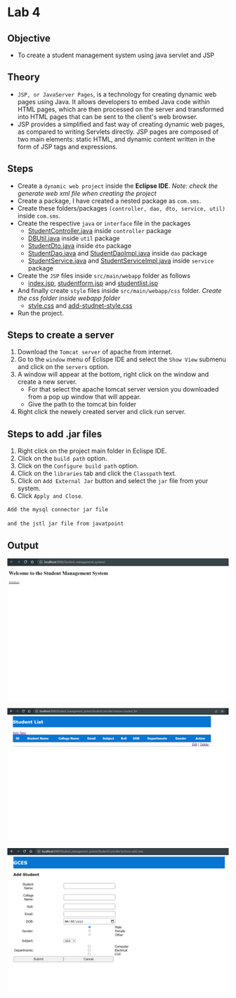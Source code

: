 # Lab 4

## Objective

- To create a student management system using java servlet and JSP

## Theory

- `JSP, or JavaServer Pages`, is a technology for creating dynamic web pages using Java. It allows developers to embed Java code within HTML pages, which are then processed on the server and transformed into HTML pages that can be sent to the client's web browser.
- JSP provides a simplified and fast way of creating dynamic web pages, as compared to writing Servlets directly. JSP pages are composed of two main elements: static HTML, and dynamic content written in the form of JSP tags and expressions.

## Steps

- Create a `dynamic web project` inside the **Eclipse IDE**. *Note: check the generate web xml file when creating the project*
- Create a package, I have created a nested package as `com.sms`.
- Create these folders/packages `(controller, dao, dto, service, util)` inside `com.sms`.
- Create the respective `java` or `interface` file in the packages
    - [StudentController.java](https://github.com/1ayuu/7thsemlabwork/blob/main/EAD/assignments/assignment1/src/main/java/com/sms/controller/StudentController.java) inside `controller` package
    - [DBUtil.java](https://github.com/1ayuu/7thsemlabwork/blob/main/Enterprise%20Application%20Development%20(EAD)/assignments/assignment1/src/main/java/com/sms/util/DBUtil.java) inside `util` package
    - [StudentDto.java](https://github.com/1ayuu/7thsemlabwork/blob/main/Enterprise%20Application%20Development%20(EAD)/assignments/assignment1/src/main/java/com/sms/dto/StudentDto.java) inside `dto` package
    - [StudentDao.java](https://github.com/1ayuu/7thsemlabwork/blob/main/Enterprise%20Application%20Development%20(EAD)/assignments/assignment1/src/main/java/com/sms/dao/StudentDao.java) and [StudentDaoImpl.java](https://github.com/1ayuu/7thsemlabwork/blob/main/Enterprise%20Application%20Development%20(EAD)/assignments/assignment1/src/main/java/com/sms/dao/StudentDaoImpl.java) inside `dao` package
    - [StudentService.java](https://github.com/1ayuu/7thsemlabwork/blob/main/Enterprise%20Application%20Development%20(EAD)/assignments/assignment1/src/main/java/com/sms/service/StudentService.java) and [StudentServiceImpl.java](https://github.com/1ayuu/7thsemlabwork/blob/main/Enterprise%20Application%20Development%20(EAD)/assignments/assignment1/src/main/java/com/sms/service/StudentServiceImpl.java) inside `service` package
- Create the `JSP` files inside `src/main/webapp` folder as follows
    - [index.jsp](https://github.com/1ayuu/7thsemlabwork/blob/main/Enterprise%20Application%20Development%20(EAD)/assignments/assignment1/src/main/webapp/index.jsp), [studentform.jsp](https://github.com/1ayuu/7thsemlabwork/blob/main/Enterprise%20Application%20Development%20(EAD)/assignments/assignment1/src/main/webapp/studentform.jsp) and [studentlist.jsp](https://github.com/1ayuu/7thsemlabwork/blob/main/Enterprise%20Application%20Development%20(EAD)/assignments/assignment1/src/main/webapp/studentlist.jsp)
- And finally create `style` files inside `src/main/webapp/css` folder. *Create the css folder inside webapp folder*
    - [style.css](https://github.com/1ayuu/7thsemlabwork/blob/main/Enterprise%20Application%20Development%20(EAD)/assignments/assignment1/src/main/webapp/css/style.css) and [add-studnet-style.css](https://github.com/blob/main/Enterprise%20Application%20Development%20(EAD)/assignments/assignment1/src/main/webapp/css/add-student-style.css)
- Run the project.

## Steps to create a server

1. Download the `Tomcat server` of apache from internet.
2. Go to the `window` menu of Eclispe IDE and select the `Show View` submenu and click on the `servers` option.
3. A window will appear at the bottom, right click on the window and create a new server.
    - For that select the apache tomcat server version you downloaded from a pop up window that will appear.
    - Give the path to the tomcat bin folder
4. Right click the newely created server and click run server. 

## Steps to add .jar files

1. Right click on the project main folder in Eclispe IDE.
2. Click on the `build path` option.
3. Click on the `Configure build path` option.
4. Click on the `libraries` tab and click the `Classpath` text.
5. Click on `Add External Jar` button and select the `jar` file from your system.
6. Click `Apply and Close`.

```
Add the mysql connector jar file

and the jstl jar file from javatpoint
```

## Output

![SMS home page](../../assets/sms_index.png)

![SMS Student List](../../assets/sms_list.png)

![SMS Student Add Form](../../assets/sms_form.png)